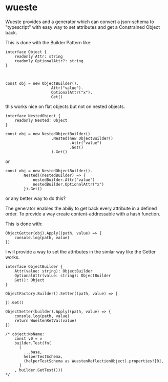 # wueste

Wueste provides and a generator which can convert a json-schema to "typescript" with easy way to set attributes and get a Constrained Object back.

This is done with the Builder Pattern like:

```
interface Object {
    readonly Attr: string
    readonly OptionalAttr?: string
}



const obj = new ObjectBuilder().
                    Attr("value").
                    OptionalAttr("x").
                    Get()
```

this works nice on flat objects but not on nested objects.

```
interface NestedObject {
    readonly Nested: Object
}

const obj = new NestedObjectBuilder()
                    .Nested(new ObjectBuilder()
                            .Attr("value")
                            .Get()
                    ).Get()
```

or

```
const obj = new NestedObjectBuilder().
        Nested((nestedBuilder) => {
            nestedBuilder.Attr("value")
            nestedBuilder.OptionalAttr("x")
        }).Get()
```

or any better way to do this?

The generator enables the abiliy to get back every attribute in a defined order.
To provide a way create content-addressable with a hash function.

This is done with:

```
ObjectGetter(obj).Apply((path, value) => {
    console.log(path, value)
})
```

I will provide a way to set the attributes in the simlar way like the Getter works.

```
interface ObjectBuilder {
    Attr(value: string): ObjectBuilder
    OptionalAttr(value: string): ObjectBuilder
    Get(): Object
}

ObjectFactory.Builder().Setter((path, value) => {

}).Get()

ObjectSetter(builder).Apply((path, value) => {
    console.log(path, value)
    return WuestenRetVal(value)
})

/* object:NoName:
    const v0 = v
    builder.Test(fn(
      [
        ...base,
        helperTestSchema,
        (helperTestSchema as WuestenReflectionObject).properties![0],
      ]
    , builder.GetTest()))
*/
```

```




```
